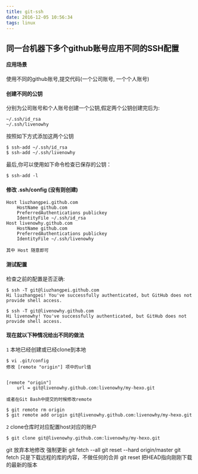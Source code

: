 ```yaml
---
title: git-ssh
date: 2016-12-05 10:56:34
tags: linux
---
```



##  同一台机器下多个github账号应用不同的SSH配置

####  应用场景

  使用不同的github账号,提交代码(一个公司账号, 一个个人账号)

####  创建不同的公钥
   
  分别为公司账号和个人账号创建一个公钥,假定两个公钥创建完后为:

	~/.ssh/id_rsa
	~/.ssh/livenowhy
  
  按照如下方式添加这两个公钥

	$ ssh-add ~/.ssh/id_rsa
	$ ssh-add ~/.ssh/livenowhy
  
  最后,你可以使用如下命令检查已保存的公钥：

    $ ssh-add -l
 

####  修改 .ssh/config (没有则创建)

	Host liuzhangpei.github.com
	    HostName github.com
	    PreferredAuthentications publickey
	    IdentityFile ~/.ssh/id_rsa
	Host livenowhy.github.com
	    HostName github.com
	    PreferredAuthentications publickey
	    IdentityFile ~/.ssh/livenowhy

	其中 Host 随意即可



####  测试配置

  检查之前的配置是否正确:
    
    $ ssh -T git@liuzhangpei.github.com
    Hi liuzhangpei! You've successfully authenticated, but GitHub does not provide shell access.

    $ ssh -T git@livenowhy.github.com
    Hi livenowhy! You've successfully authenticated, but GitHub does not provide shell access.

####  现在就以下种情况给出不同的做法
  
  `1` 本地已经创建或已经clone到本地

    $ vi .git/config
    修改 [remote "origin"] 项中的url值


    [remote "origin"]
        url = git@livenowhy.github.com:livenowhy/my-hexo.git

    或者在Git Bash中提交的时候修改remote

	$ git remote rm origin
	$ git remote add origin git@livenowhy.github.com:livenowhy/my-hexo.git

  `2` clone仓库时对应配置host对应的账户
    
    $ git clone git@livenowhy.github.com:livenowhy/my-hexo.git


git 放弃本地修改 强制更新
git fetch --all
git reset --hard origin/master
git fetch 只是下载远程的库的内容，不做任何的合并 git reset 把HEAD指向刚刚下载的最新的版本

